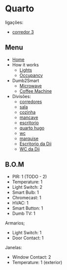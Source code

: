 # Quarto

ligações:
- [corredor 3](./corredores.md)


## Menu

- [Home](./readme.md)
- How it works
  - [Lights](./lights.md)
  - [Occupancy](./occupancy.md)
- Dumb2Smart
  - [Microwave](./dumb2smart/microwave.md)
  - [Coffee Machine](./dumb2smart/coffee_machine.md)
- Divisões:
  - [corredores](./corredores.md)
  - [sala](./sala.md)
  - [cozinha](./cozinha.md)
  - [mancave](./mancave.md)
  - [escritorio](./escritorio.md)
  - [quarto hugo](./quarto_hugo.md)
  - [wc](./wc.md)
  - [marquise](./marquise.md)
  - [Escritorio da Dii](./escritorio_dii.md)
  - [WC da Dii](./wc_dii.md)

## B.O.M

- PIR: 1   (TODO - 2)
- Temperature: 1
- Light Switch: 2
- Smart Bulb: 1
- Chromecast: 1
- HVAC: 1
- Smart Button: 1
- Dumb TV: 1

Armarios;
  - Light Switch: 1
  - Door Contact: 1

Janelas:
  - Window Contact: 2
  - Temperature: 1 (exterior)